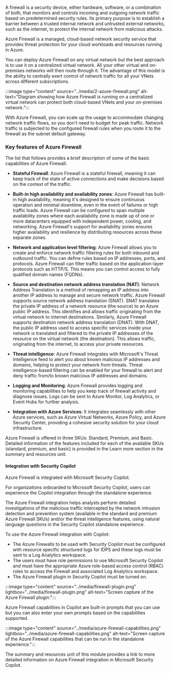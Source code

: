 
A firewall is a security device, either hardware, software, or a combination of both, that monitors and controls incoming and outgoing network traffic based on predetermined security rules. Its primary purpose is to establish a barrier between a trusted internal network and untrusted external networks, such as the internet, to protect the internal network from malicious attacks.

Azure Firewall is a managed, cloud-based network security service that provides threat protection for your cloud workloads and resources running in Azure.

You can deploy Azure Firewall on any virtual network but the best approach is to use it on a centralized virtual network. All your other virtual and on-premises networks will then route through it. The advantage of this model is the ability to centrally exert control of network traffic for all your VNets across different subscriptions.

:::image type="content" source="../media/2-azure-firewall.png" alt-text="Diagram showing how Azure Firewall is running on a centralized virtual network can protect both cloud-based VNets and your on-premises network.":::

With Azure Firewall, you can scale up the usage to accommodate changing network traffic flows, so you don't need to budget for peak traffic. Network traffic is subjected to the configured firewall rules when you route it to the firewall as the subnet default gateway.

### Key features of Azure Firewall

The list that follows provides a brief description of some of the basic capabilities of Azure Firewall.

- **Stateful Firewall**: Azure Firewall is a stateful firewall, meaning it can keep track of the state of active connections and make decisions based on the context of the traffic.

- **Built-in high availability and availability zones**: Azure Firewall has built-in high availability, meaning it's designed to ensure continuous operation and minimal downtime, even in the event of failures or high traffic loads. Azure Firewall can be configured to span multiple availability zones where each availability zone is made up of one or more datacenters equipped with independent power, cooling, and networking. Azure Firewall's support for availability zones ensures higher availability and resilience by distributing resources across these separate zones.

- **Network and application level filtering**: Azure Firewall allows you to create and enforce network traffic filtering rules for both inbound and outbound traffic. You can define rules based on IP addresses, ports, and protocols. Azure Firewall can filter traffic based on the application-layer protocols such as HTTP/S. This means you can control access to fully qualified domain names (FQDNs).

- **Source and destination network address translation (NAT)**: Network Address Translation is a method of remapping an IP address into another IP address to manage and secure network traffic. Azure Firewall supports source network address translation (SNAT). SNAT translates the private IP address of a network resource (the source) to an Azure public IP address. This identifies and allows traffic originating from the virtual network to internet destinations. Similarly, Azure Firewall supports destination network address translation (DNAT). With DNAT, the public IP address used to access specific services inside your network is translated and filtered to the private IP addresses of the resource on the virtual network (the destination). This allows traffic, originating from the internet, to access your private resources.

- **Threat intelligence**: Azure Firewall integrates with Microsoft's Threat Intelligence feed to alert you about known malicious IP addresses and domains, helping to protect your network from threats. Threat intelligence-based filtering can be enabled for your firewall to alert and deny traffic from/to known malicious IP addresses and domains.

- **Logging and Monitoring**: Azure Firewall provides logging and monitoring capabilities to help you keep track of firewall activity and diagnose issues. Logs can be sent to Azure Monitor, Log Analytics, or Event Hubs for further analysis.

- **Integration with Azure Services**: It integrates seamlessly with other Azure services, such as Azure Virtual Networks, Azure Policy, and Azure Security Center, providing a cohesive security solution for your cloud infrastructure.

Azure Firewall is offered in three SKUs: Standard, Premium, and Basic. Detailed information of the features included for each of the available SKUs (standard, premium, and basic) is provided in the Learn more section in the summary and resources unit.

#### Integration with Security Copilot

Azure Firewall is integrated with Microsoft Security Copilot. 

For organizations onboarded to Microsoft Security Copilot, users can experience the Copilot integration through the standalone experience.

The Azure Firewall integration helps analysts perform detailed investigations of the malicious traffic intercepted by the network intrusion detection and prevention system (available in the standard and premium Azure Firewall SKUs) and/or the threat intelligence features, using natural language questions in the Security Copilot standalone experience.

To use the Azure Firewall integration with Copilot:

- The Azure Firewalls to be used with Security Copilot must be configured with resource specific structured logs for IDPS and these logs must be sent to a Log Analytics workspace.
- The users must have role permissions to use Microsoft Security Copilot and must have the appropriate Azure role-based access control (RBAC) roles to access the Firewall and associated Log Analytics workspace.
- The Azure Firewall plugin in Security Copilot must be turned on.

:::image type="content" source="../media/firewall-plugin.png" lightbox="../media/firewall-plugin.png" alt-text="Screen capture of the Azure Firewall plugin.":::

Azure Firewall capabilities in Copilot are built-in prompts that you can use but you can also enter your own prompts based on the capabilities supported.

:::image type="content" source="../media/azure-firewall-capabilities.png" lightbox="../media/azure-firewall-capabilities.png" alt-text="Screen capture of the Azure Firewall capabilities that can be run in the standalone experience.":::

The summary and resources unit of this module provides a link to more detailed information on Azure Firewall integration in Microsoft Security Copilot.
